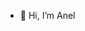 - 👋 Hi, I’m Anel



<!---
Anel777/Anel777 is a ✨ special ✨ repository because its `README.md` (this file) appears on your GitHub profile.
You can click the Preview link to take a look at your changes.
--->
